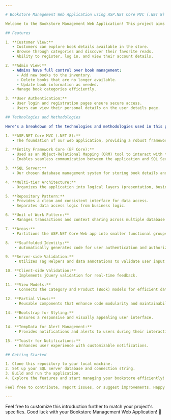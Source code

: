 ```yaml
---

# Bookstore Management Web Application using ASP.NET Core MVC (.NET 8)

Welcome to the Bookstore Management Web Application! This project aims to provide an efficient and user-friendly platform for managing books and categories within a bookstore. Whether you're an admin overseeing book details or a customer exploring available titles, this application has you covered. Below, you'll find an introduction to the key features, technologies, and methodologies utilized in this project.

## Features

1. **Customer View:**
   - Customers can explore book details available in the store.
   - Browse through categories and discover their favorite reads.
   - Ability to register, log in, and view their account details.

2. **Admin View:**
   - Admins have full control over book management:
     - Add new books to the inventory.
     - Delete books that are no longer available.
     - Update book information as needed.
   - Manage book categories efficiently.

3. **User Authentication:**
   - User login and registration pages ensure secure access.
   - Users can view their personal details on the user details page.

## Technologies and Methodologies

Here's a breakdown of the technologies and methodologies used in this project:

1. **ASP.NET Core MVC (.NET 8):**
   - The foundation of our web application, providing a robust framework for building dynamic web pages.

2. **Entity Framework Core (EF Core):**
   - Used as an Object-Relational Mapping (ORM) tool to interact with the database.
   - Enables seamless communication between the application and SQL Server.

3. **SQL Server:**
   - Our chosen database management system for storing book details and user data.

4. **Multi-tier Architecture:**
   - Organizes the application into logical layers (presentation, business logic, data access) for better maintainability and scalability.

5. **Repository Pattern:**
   - Provides a clean and consistent interface for data access.
   - Separates data access logic from business logic.

6. **Unit of Work Pattern:**
   - Manages transactions and context sharing across multiple database operations.

7. **Areas:**
   - Partitions the ASP.NET Core Web app into smaller functional groups (e.g., admin, customer).

8.  **Scaffolded Identity:**
    - Automatically generates code for user authentication and authorization features.

9. **Server-side Validation:**
    - Utilizes Tag Helpers and data annotations to validate user input.

10. **Client-side Validation:**
    - Implements jQuery validation for real-time feedback.

11. **View Models:**
    - Connects the Category and Product (Book) models for efficient data representation.

12. **Partial Views:**
    - Reusable components that enhance code modularity and maintainability.
 
14. **Bootstrap for Styling:**
    - Ensures a responsive and visually appealing user interface.

14. **TempData for Alert Management:**
    - Provides notifications and alerts to users during their interactions with the application.

15. **Toastr for Notifications:**
    - Enhances user experience with customizable notifications.

## Getting Started

1. Clone this repository to your local machine.
2. Set up your SQL Server database and connection string.
3. Build and run the application.
4. Explore the features and start managing your bookstore efficiently!

Feel free to contribute, report issues, or suggest improvements. Happy coding! 📚🌟

---
```


Feel free to customize this introduction further to match your project's specifics. Good luck with your Bookstore Management Web Application! 🚀
